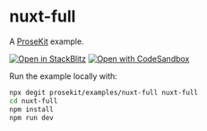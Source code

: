 # nuxt-full

A [ProseKit](https://prosekit.dev) example.

[![Open in StackBlitz](https://developer.stackblitz.com/img/open_in_stackblitz.svg)](https://stackblitz.com/github/prosekit/examples/tree/master/nuxt-full)
[![Open with CodeSandbox](https://assets.codesandbox.io/github/button-edit-lime.svg)](https://codesandbox.io/p/sandbox/github/prosekit/examples/tree/master/nuxt-full)

Run the example locally with:

```bash
npx degit prosekit/examples/nuxt-full nuxt-full
cd nuxt-full
npm install
npm run dev
```
